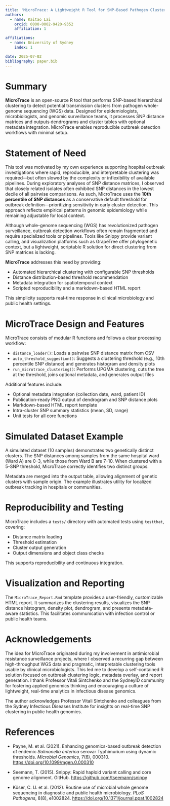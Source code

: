 ```yaml
---
title: 'MicroTrace: A Lightweight R Tool for SNP-Based Pathogen Clustering in Outbreak Detection'
authors:
  - name: Kaitao Lai
    orcid: 0000-0002-9420-9352
    affiliation: 1

affiliations:
  - name: University of Sydney
    index: 1

date: 2025-07-02
bibliography: paper.bib
---
```


# Summary

**MicroTrace** is an open-source R tool that performs SNP-based hierarchical clustering to detect potential transmission clusters from pathogen whole-genome sequencing (WGS) data. Designed for epidemiologists, microbiologists, and genomic surveillance teams, it processes SNP distance matrices and outputs dendrograms and cluster tables with optional metadata integration. MicroTrace enables reproducible outbreak detection workflows with minimal setup.

# Statement of Need

This tool was motivated by my own experience supporting hospital outbreak investigations where rapid, reproducible, and interpretable clustering was required—but often slowed by the complexity or inflexibility of available pipelines. During exploratory analyses of SNP distance matrices, I observed that closely related isolates often exhibited SNP distances in the lowest decile of all pairwise comparisons. As such, MicroTrace uses the **10th percentile of SNP distances** as a conservative default threshold for outbreak definition—prioritizing sensitivity in early cluster detection. This approach reflects empirical patterns in genomic epidemiology while remaining adjustable for local context.

Although whole-genome sequencing (WGS) has revolutionized pathogen surveillance, outbreak detection workflows often remain fragmented and require specialized tools or pipelines. Tools like Snippy provide variant calling, and visualization platforms such as GrapeTree offer phylogenetic context, but a lightweight, scriptable R solution for direct clustering from SNP matrices is lacking.

**MicroTrace** addresses this need by providing:
- Automated hierarchical clustering with configurable SNP thresholds
- Distance distribution-based threshold recommendation
- Metadata integration for spatiotemporal context
- Scripted reproducibility and a markdown-based HTML report

This simplicity supports real-time response in clinical microbiology and public health settings.

# MicroTrace Design and Features

MicroTrace consists of modular R functions and follows a clear processing workflow:

- `distance_loader()`: Loads a pairwise SNP distance matrix from CSV
- `auto_threshold_suggestion()`: Suggests a clustering threshold (e.g., 10th percentile SNP distance) and generates histogram and density plots
- `run_microtrace_clustering()`: Performs UPGMA clustering, cuts the tree at the threshold, joins optional metadata, and generates output files

Additional features include:
- Optional metadata integration (collection date, ward, patient ID)
- Publication-ready PNG output of dendrogram and SNP distance plots
- Markdown-based HTML report template
- Intra-cluster SNP summary statistics (mean, SD, range)
- Unit tests for all core functions

# Simulated Dataset Example

A simulated dataset (10 samples) demonstrates two genetically distinct clusters. The SNP distances among samples from the same hospital ward (Ward A) are 0–3, while those from Ward B are 7–10. When clustered with a 5-SNP threshold, MicroTrace correctly identifies two distinct groups.

Metadata are merged into the output table, allowing alignment of genetic clusters with sample origin. The example illustrates utility for localized outbreak tracking in hospitals or communities.

# Reproducibility and Testing

MicroTrace includes a `tests/` directory with automated tests using `testthat`, covering:
- Distance matrix loading
- Threshold estimation
- Cluster output generation
- Output dimensions and object class checks

This supports reproducibility and continuous integration.

# Visualization and Reporting

The `MicroTrace_Report.Rmd` template provides a user-friendly, customizable HTML report. It summarizes the clustering results, visualizes the SNP distance histogram, density plot, dendrogram, and presents metadata-aware statistics. This facilitates communication with infection control or public health teams.

# Acknowledgements

The idea for MicroTrace originated during my involvement in antimicrobial resistance surveillance projects, where I observed a recurring gap between high-throughput WGS data and pragmatic, interpretable clustering tools usable by clinical microbiologists. This led me to develop a self-contained R solution focused on outbreak clustering logic, metadata overlay, and report generation. I thank Professor Vitali Sintchenko and the SydneyID community for fostering applied genomics thinking and encouraging a culture of lightweight, real-time analytics in infectious disease genomics.

The author acknowledges Professor Vitali Sintchenko and colleagues from the Sydney Infectious Diseases Institute for insights on real-time SNP clustering in public health genomics.

# References

- Payne, M. et al. (2021). Enhancing genomics-based outbreak detection of endemic *Salmonella enterica* serovar Typhimurium using dynamic thresholds. *Microbial Genomics*, 7(6), 000310. https://doi.org/10.1099/mgen.0.000310

- Seemann, T. (2015). Snippy: Rapid haploid variant calling and core genome alignment. GitHub. https://github.com/tseemann/snippy

- Köser, C. U. et al. (2012). Routine use of microbial whole genome sequencing in diagnostic and public health microbiology. *PLoS Pathogens*, 8(8), e1002824. https://doi.org/10.1371/journal.ppat.1002824
